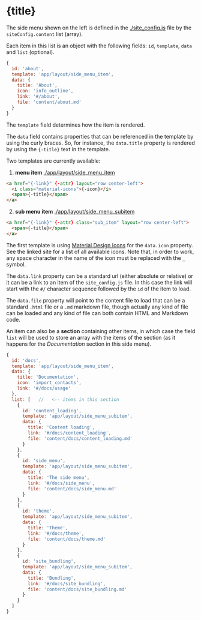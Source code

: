 # {title}

The side menu shown on the left is defined in the [./site_config.js](./site_config.js)
file by the `siteConfig.content` list (array).

Each item in this list is an object with the following fields: `id`, `template`, `data`
and `list` (optional).

```javascript
{
  id: 'about',
  template: 'app/layout/side_menu_item',
  data: {
    title: 'About',
    icon: 'info_outline',
    link: '#/about',
    file: 'content/about.md'
  }
}
```

The `template` field determines how the item is rendered.

The `data` field contains properties that can be referenced in the template by
using the curly braces. So, for instance, the `data.title` property is rendered
by using the `{-title}` text in the template.

Two templates are currently available:

1) **menu item** [./app/layout/side\_menu\_item](./app/layout/side_menu_item)
```html
<a href="{-link}" {-attr} layout="row center-left">
  <i class="material-icons">{-icon}</i>
  <span>{-title}</span>
</a>
```
2) **sub menu item** [./app/layout/side\_menu\_subitem](./app/layout/side_menu_subitem)
```html
<a href="{-link}" {-attr} class="sub_item" layout="row center-left">
  <span>{-title}</span>
</a>
```

The first template is using [Material Design Icons](https://material.io/icons/)
for the `data.icon` property. See the linked site for a list of all available icons.
Note that, in order to work, any space character in the name of the icon must be
replaced with the `_` symbol.

The `data.link` property can be a standard url (either absolute or relative) or
it can be a link to an item of the `site_config.js` file.
In this case the link will start with the `#/` character sequence followed
by the `id` of the item to load.

The `data.file` property will point to the content file to load that can be
a standard `.html` file or a `.md` markdown file, though actually any kind of
file can be loaded and any kind of file can both contain HTML and Markdown code.

An item can also be a **section** containing other items, in which case the
field `list` will be used to store an array with the items of the section (as
it happens for the *Documentation* section in this side menu).

```javascript
{
  id: 'docs',
  template: 'app/layout/side_menu_item',
  data: {
    title: 'Documentation',
    icon: 'import_contacts',
    link: '#/docs/usage'
  },
  list: [   //   <-- items in this section
    {
      id: 'content_loading',
      template: 'app/layout/side_menu_subitem',
      data: {
        title: 'Content loading',
        link: '#/docs/content_loading',
        file: 'content/docs/content_loading.md'
      }
    },
    {
      id: 'side_menu',
      template: 'app/layout/side_menu_subitem',
      data: {
        title: 'The side menu',
        link: '#/docs/side_menu',
        file: 'content/docs/side_menu.md'
      }
    },
    {
      id: 'theme',
      template: 'app/layout/side_menu_subitem',
      data: {
        title: 'Theme',
        link: '#/docs/theme',
        file: 'content/docs/theme.md'
      }
    },
    {
      id: 'site_bundling',
      template: 'app/layout/side_menu_subitem',
      data: {
        title: 'Bundling',
        link: '#/docs/site_bundling',
        file: 'content/docs/site_bundling.md'
      }
    }
  ]
}
```